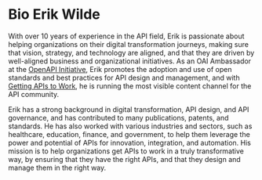 # Bio Erik Wilde

With over 10 years of experience in the API field, Erik is passionate about helping organizations on their digital transformation journeys, making sure that vision, strategy, and technology are aligned, and that they are driven by well-aligned business and organizational initiatives. As an OAI Ambassador at the [OpenAPI Initiative](https://www.openapis.org/), Erik promotes the adoption and use of open standards and best practices for API design and management, and with [Getting APIs to Work](https://youtube.com/ErikWilde), he is running the most visible content channel for the API community.

Erik has a strong background in digital transformation, API design, and API governance, and has contributed to many publications, patents, and standards. He has also worked with various industries and sectors, such as healthcare, education, finance, and government, to help them leverage the power and potential of APIs for innovation, integration, and automation. His mission is to help organizations get APIs to work in a truly transformative way, by ensuring that they have the right APIs, and that they design and manage them in the right way.
